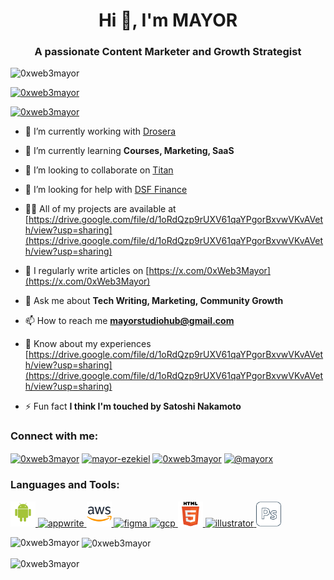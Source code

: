 <h1 align="center">Hi 👋, I'm MAYOR</h1>
<h3 align="center">A passionate Content Marketer and Growth Strategist</h3>

<p align="left"> <img src="https://komarev.com/ghpvc/?username=0xweb3mayor&label=Profile%20views&color=0e75b6&style=flat" alt="0xweb3mayor" /> </p>

<p align="left"> <a href="https://github.com/ryo-ma/github-profile-trophy"><img src="https://github-profile-trophy.vercel.app/?username=0xweb3mayor" alt="0xweb3mayor" /></a> </p>

<p align="left"> <a href="https://twitter.com/0xweb3mayor" target="blank"><img src="https://img.shields.io/twitter/follow/0xweb3mayor?logo=twitter&style=for-the-badge" alt="0xweb3mayor" /></a> </p>

- 🔭 I’m currently working with [Drosera](https://x.com/DroseraNetwork)

- 🌱 I’m currently learning **Courses, Marketing, SaaS**

- 👯 I’m looking to collaborate on [Titan](https://x.com/TitanAggregator)

- 🤝 I’m looking for help with [DSF Finance](https://x.com/DsfFinance)

- 👨‍💻 All of my projects are available at [https://drive.google.com/file/d/1oRdQzp9rUXV61qaYPgorBxvwVKvAVeth/view?usp=sharing](https://drive.google.com/file/d/1oRdQzp9rUXV61qaYPgorBxvwVKvAVeth/view?usp=sharing)

- 📝 I regularly write articles on [https://x.com/0xWeb3Mayor](https://x.com/0xWeb3Mayor)

- 💬 Ask me about **Tech Writing, Marketing, Community Growth**

- 📫 How to reach me **mayorstudiohub@gmail.com**

- 📄 Know about my experiences [https://drive.google.com/file/d/1oRdQzp9rUXV61qaYPgorBxvwVKvAVeth/view?usp=sharing](https://drive.google.com/file/d/1oRdQzp9rUXV61qaYPgorBxvwVKvAVeth/view?usp=sharing)

- ⚡ Fun fact **I think I'm touched by Satoshi Nakamoto**

<h3 align="left">Connect with me:</h3>
<p align="left">
<a href="https://twitter.com/0xweb3mayor" target="blank"><img align="center" src="https://raw.githubusercontent.com/rahuldkjain/github-profile-readme-generator/master/src/images/icons/Social/twitter.svg" alt="0xweb3mayor" height="30" width="40" /></a>
<a href="https://linkedin.com/in/mayor-ezekiel" target="blank"><img align="center" src="https://raw.githubusercontent.com/rahuldkjain/github-profile-readme-generator/master/src/images/icons/Social/linked-in-alt.svg" alt="mayor-ezekiel" height="30" width="40" /></a>
<a href="https://instagram.com/0xweb3mayor" target="blank"><img align="center" src="https://raw.githubusercontent.com/rahuldkjain/github-profile-readme-generator/master/src/images/icons/Social/instagram.svg" alt="0xweb3mayor" height="30" width="40" /></a>
<a href="https://medium.com/@mayorx" target="blank"><img align="center" src="https://raw.githubusercontent.com/rahuldkjain/github-profile-readme-generator/master/src/images/icons/Social/medium.svg" alt="@mayorx" height="30" width="40" /></a>
</p>

<h3 align="left">Languages and Tools:</h3>
<p align="left"> <a href="https://developer.android.com" target="_blank" rel="noreferrer"> <img src="https://raw.githubusercontent.com/devicons/devicon/master/icons/android/android-original-wordmark.svg" alt="android" width="40" height="40"/> </a> <a href="https://appwrite.io" target="_blank" rel="noreferrer"> <img src="https://www.vectorlogo.zone/logos/appwriteio/appwriteio-icon.svg" alt="appwrite" width="40" height="40"/> </a> <a href="https://aws.amazon.com" target="_blank" rel="noreferrer"> <img src="https://raw.githubusercontent.com/devicons/devicon/master/icons/amazonwebservices/amazonwebservices-original-wordmark.svg" alt="aws" width="40" height="40"/> </a> <a href="https://www.figma.com/" target="_blank" rel="noreferrer"> <img src="https://www.vectorlogo.zone/logos/figma/figma-icon.svg" alt="figma" width="40" height="40"/> </a> <a href="https://cloud.google.com" target="_blank" rel="noreferrer"> <img src="https://www.vectorlogo.zone/logos/google_cloud/google_cloud-icon.svg" alt="gcp" width="40" height="40"/> </a> <a href="https://www.w3.org/html/" target="_blank" rel="noreferrer"> <img src="https://raw.githubusercontent.com/devicons/devicon/master/icons/html5/html5-original-wordmark.svg" alt="html5" width="40" height="40"/> </a> <a href="https://www.adobe.com/in/products/illustrator.html" target="_blank" rel="noreferrer"> <img src="https://www.vectorlogo.zone/logos/adobe_illustrator/adobe_illustrator-icon.svg" alt="illustrator" width="40" height="40"/> </a> <a href="https://www.photoshop.com/en" target="_blank" rel="noreferrer"> <img src="https://raw.githubusercontent.com/devicons/devicon/master/icons/photoshop/photoshop-line.svg" alt="photoshop" width="40" height="40"/> </a> </p>

<p><img align="left" src="https://github-readme-stats.vercel.app/api/top-langs?username=0xweb3mayor&show_icons=true&locale=en&layout=compact" alt="0xweb3mayor" /></p>

<p>&nbsp;<img align="center" src="https://github-readme-stats.vercel.app/api?username=0xweb3mayor&show_icons=true&locale=en" alt="0xweb3mayor" /></p>

<p><img align="center" src="https://github-readme-streak-stats.herokuapp.com/?user=0xweb3mayor&" alt="0xweb3mayor" /></p>
